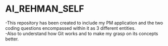 # AI_REHMAN_SELF
-This repository has been created to include my PM application and the two coding questions encompassed within it as 3 different entities.<br>
-Also to understand how Git works and to make my grasp on its concepts better.

